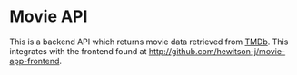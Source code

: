 # Movie API
This is a backend API which returns movie data retrieved from [TMDb](https://www.themoviedb.org/). This integrates with the frontend found at http://github.com/hewitson-j/movie-app-frontend.

